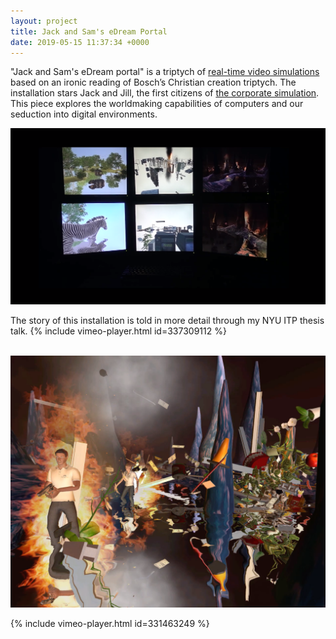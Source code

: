 ```yaml
---
layout: project
title: Jack and Sam's eDream Portal
date: 2019-05-15 11:37:34 +0000
---
```



"Jack and Sam's eDream portal" is a triptych of [real-time video simulations](http://iancheng.com/faq) based on an ironic reading of Bosch’s Christian creation triptych.  The installation stars Jack and Jill, the first citizens of [the corporate simulation](https://flexsim.com).   This piece explores the worldmaking capabilities of computers and our seduction into digital environments.   

![](/assets/thesis/5.png)
<br>

The story of this installation is told in more detail through my NYU ITP thesis talk.
{% include vimeo-player.html id=337309112 %}
<br>
<br>

![](/assets/thesis/6.png)


{% include vimeo-player.html id=331463249 %}
